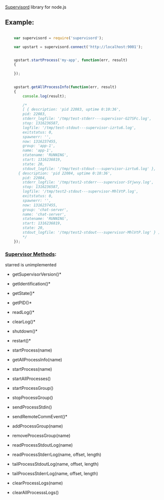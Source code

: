 [Supervisord](http://supervisord.org/) library for node.js


Example:
--------


```javascript

	var supervisord = require('supervisord');

	var upstart = supervisord.connect('http://localhost:9001');


	upstart.startProcess('my-app', function(err, result)
	{
		
	});
	

	upstart.getAllProcessInfo(function(err, result)
	{
		console.log(result);

		/*
		[ { description: 'pid 22083, uptime 0:10:36',
	    pid: 22083,
	    stderr_logfile: '/tmp/test-stderr---supervisor-G27SFc.log',
	    stop: 1316236587,
	    logfile: '/tmp/test-stdout---supervisor-izrtu6.log',
	    exitstatus: 0,
	    spawnerr: '',
	    now: 1316237455,
	    group: 'app-1',
	    name: 'app-1',
	    statename: 'RUNNING',
	    start: 1316236819,
	    state: 20,
	    stdout_logfile: '/tmp/test-stdout---supervisor-izrtu6.log' },
	  { description: 'pid 22084, uptime 0:10:36',
	    pid: 22084,
	    stderr_logfile: '/tmp/test2-stderr---supervisor-SYjwvy.log',
	    stop: 1316236587,
	    logfile: '/tmp/test2-stdout---supervisor-MhlVtP.log',
	    exitstatus: 0,
	    spawnerr: '',
	    now: 1316237455,
	    group: 'chat-server',
	    name: 'chat-server',
	    statename: 'RUNNING',
	    start: 1316236819,
	    state: 20,
	    stdout_logfile: '/tmp/test2-stdout---supervisor-MhlVtP.log' } ]
    	*/
	});

```


### [Supervisor Methods](http://supervisord.org/api.html?highlight=api):

starred is unimplemented
	
- getSupervisorVersion()*
- getIdentification()*
- getState()*
- getPID()*
- readLog()*
- clearLog()*
- shutdown()*
- restart()*

- startProcess(name)
- getAllProcessInfo(name)
- startProcess(name)
- startAllProcesses()
- startProcessGroup()
- stopProcessGroup()
- sendProcessStdin()
- sendRemoteCommEvent()*
- addProcessGroup(name)
- removeProcessGroup(name)
- readProcessStdoutLog(name)
- readProcessStderrLog(name, offset, length)
- tailProcessStdoutLog(name, offset, length)
- tailProcessStderrLog(name, offset, length)
- clearProcessLogs(name)
- clearAllProcesssLogs()


